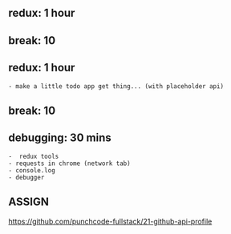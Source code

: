 
## redux: 1 hour

## break: 10

## redux: 1 hour
    - make a little todo app get thing... (with placeholder api)

## break: 10

## debugging: 30 mins
    -  redux tools
    - requests in chrome (network tab)
    - console.log
    - debugger

## ASSIGN
https://github.com/punchcode-fullstack/21-github-api-profile
